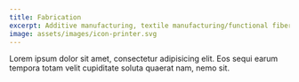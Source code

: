 ```yaml
---
title: Fabrication
excerpt: Additive manufacturing, textile manufacturing/functional fibers, design/simulation tools, inverse problems, topology optimization
image: assets/images/icon-printer.svg
---
```


Lorem ipsum dolor sit amet, consectetur adipisicing elit. Eos sequi earum tempora totam velit cupiditate soluta quaerat nam, nemo sit.